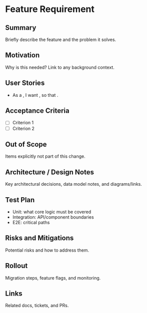 # Feature Requirement

## Summary
Briefly describe the feature and the problem it solves.

## Motivation
Why is this needed? Link to any background context.

## User Stories
- As a <role>, I want <capability>, so that <benefit>.

## Acceptance Criteria
- [ ] Criterion 1
- [ ] Criterion 2

## Out of Scope
Items explicitly not part of this change.

## Architecture / Design Notes
Key architectural decisions, data model notes, and diagrams/links.

## Test Plan
- Unit: what core logic must be covered
- Integration: API/component boundaries
- E2E: critical paths

## Risks and Mitigations
Potential risks and how to address them.

## Rollout
Migration steps, feature flags, and monitoring.

## Links
Related docs, tickets, and PRs.
